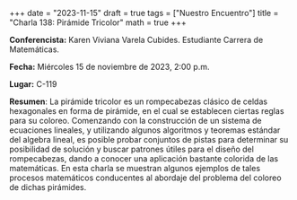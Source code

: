 +++
date  = "2023-11-15"
draft = true
tags  = ["Nuestro Encuentro"]
title = "Charla 138: Pirámide Tricolor"
math  = true
+++

**Conferencista:** Karen Viviana Varela Cubides. Estudiante Carrera de Matemáticas.

**Fecha:** Miércoles 15 de noviembre de 2023, 2:00 p.m.

**Lugar:** C-119

**Resumen**: La pirámide tricolor es un rompecabezas clásico de celdas hexagonales en forma de pirámide, en el cual se establecen ciertas reglas para su coloreo. Comenzando con la construcción de un sistema de ecuaciones lineales, y utilizando algunos algoritmos y teoremas estándar del algebra lineal, es posible probar conjuntos de pistas para determinar su posibilidad de solución y buscar patrones útiles para el diseño del rompecabezas, dando a conocer una aplicación bastante colorida de las matemáticas. En esta charla se muestran algunos ejemplos de tales procesos matemáticos conducentes al abordaje del problema del coloreo de dichas pirámides.
